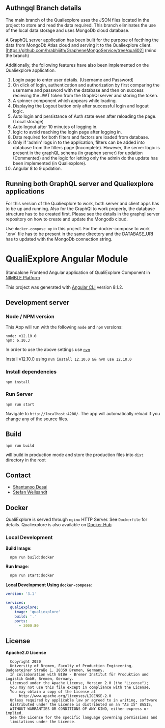## Authngql Branch details

The main branch of the Qualiexplore uses the JSON files located in the project to store and read the data required. This branch eliminates the use of the local data storage and uses MongoDb cloud database. 

A GraphQL server application has been bulit for the purpose of fecthing the data from MongoDb Atlas cloud and serving it to the Qualiexplore client. [https://github.com/hrabhijith/GrapheneMongoService/tree/quali02] (mind the branch)

Additionally, the following features have also been implemented on the Qualiexplore application.

1. Login page to enter user details. (Username and Password)
2. On click of login, authentication and authorization by first comparing the username and password with the database and then on success recieving the JWT token from the GraphQl server and storing the token.
3. A spinner component which appears while loading.
4. Displaying the Logout button only after successful login and logout logic.
5. Auto login and persistance of Auth state even after reloading the page. (Local storage)
6. Auto logout after 10 minutes of logging in.
7. logic to avoid reaching the login page after logging in.
8. Data required for both filters and factors are loaded from database.
9. Only if 'admin' logs in to the application, filters can be added into database from the filters page (Incomplete). However, the server logic is present in the graphQL schema (in graphen server) for updation (Commented) and the logic for letting only the admin do the update has been implemented (in Qualiexplore).
10. Angular 8 to 9 updation.

## Running both GraphQL server and Qualiexplore applications

For this version of the Qualiexplore to work, both server and client apps has to be up and running. Also for the GraphQl to work properly, the database structure has to be created first. Please see the details in the graphql server repository on how to create and update the Mongodb cloud.

Use `docker-compose up` in this project. For the docker-compose to work '.env' file has to be present in the same directory and the DATABASE_URI has to updated with the MongoDb connection string.

# QualiExplore Angular Module

Standalone Frontend Angular application of QualiExplore Component in [NIMBLE Platform](https://github.com/nimble-platform/frontend-service)

This project was generated with [Angular CLI](https://github.com/angular/angular-cli) version 8.1.2.

## Development server

### Node / NPM version

This App will run with the following `node` and `npm` versions:

    node: v12.10.0
    npm: 6.10.3

In order to use the above settings use [`nvm`](https://www.linode.com/docs/guides/how-to-install-use-node-version-manager-nvm/)

Install v12.10.0 using `nvm install 12.10.0 && nvm use 12.10.0`

### Install dependencies

    npm install

### Run Server

    npm run start

Navigate to `http://localhost:4200/`. The app will automatically reload if you change any of the source files.

## Build

    npm run build

will build in production mode and store the production files into `dist` directory in the root

## Contact

* [Shantanoo Desai](mailto:des@biba.uni-bremen.de)
* [Stefan Wellsandt](mailto:wel@biba.uni-bremen.de)

## Docker

QualiExplore is served through `nginx` HTTP Server. See `Dockerfile` for details.
Qualiexplore is also available on [Docker Hub](https://hub.docker.com/repository/docker/shantanoodesai/qualiexplore)

### Local Development

__Build Image__:

```bash
  npm run build:docker
```

__Run Image__:

```bash
  npm run start:docker
```

__Local Development Using `docker-compose`__:

```yml
version: '3.1'

services:
  qualiexplore:
    image: 'qualiexplore'
    build: '.'
    ports:
      - 3000:80
```

## License

__Apache2.0 License__
```
  Copyright 2020
  University of Bremen, Faculty of Production Engineering, Badgasteiner Straße 1, 28359 Bremen, Germany.
  In collaboration with BIBA - Bremer Institut für Produktion und Logistik GmbH, Bremen, Germany.
  Licensed under the Apache License, Version 2.0 (the "License");
  you may not use this file except in compliance with the License.
  You may obtain a copy of the License at
      http://www.apache.org/licenses/LICENSE-2.0
  Unless required by applicable law or agreed to in writing, software
  distributed under the License is distributed on an "AS IS" BASIS,
  WITHOUT WARRANTIES OR CONDITIONS OF ANY KIND, either express or implied.
  See the License for the specific language governing permissions and
  limitations under the License.
```
